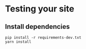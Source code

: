 # Testing your site

## Install dependencies

    pip install -r requirements-dev.txt
    yarn install
